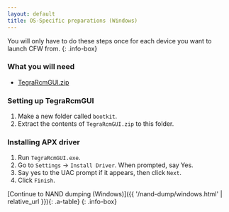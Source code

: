 ```yaml
---
layout: default
title: OS-Specific preparations (Windows)
---
```


You will only have to do these steps once for each device you want to launch CFW from.
{: .info-box}

### What you will need

- [TegraRcmGUI.zip](https://noirscape.github.io/SwitchGuide/assets/TegraRcmGUI.zip)

### Setting up TegraRcmGUI

1. Make a new folder called `bootkit`.
2. Extract the contents of `TegraRcmGUI.zip` to this folder.

### Installing APX driver

1. Run `TegraRcmGUI.exe`.
2. Go to `Settings` -> `Install Driver`. When prompted, say Yes.
3. Say yes to the UAC prompt if it appears, then click `Next`.
4. Click `Finish`.

[Continue to NAND dumping (Windows)]({{ '/nand-dump/windows.html' | relative_url }}){: .a-table}
{: .info-box}